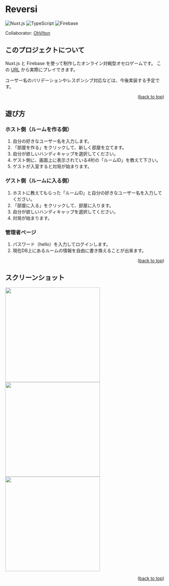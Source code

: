 <h1>Reversi</h1>

![Nuxt.js](https://img.shields.io/badge/Nuxt.js-34485a.svg?style=flat-square&logo=nuxtdotjs)
![TypeScript](https://img.shields.io/badge/TypeScript-34485a.svg?style=flat-square&logo=typescript)
![Firebase](https://img.shields.io/badge/Firebase-34485a.svg?style=flat-square&logo=firebase)

Collaborator: [OhVIton](https://github.com/OhVIton)
</div>

<!-- ABOUT THE PROJECT -->
## このプロジェクトについて
Nuxt.js と Firebase を使って制作したオンライン対戦型オセロゲームです。
この [URL](https://pl-reversi.web.app) から実際にプレイできます。<br/>

ユーザー名のバリデーションやレスポンシブ対応などは、今後実装する予定です。

<p align="right">(<a href="#top">back to top</a>)</p>

## 遊び方
### ホスト側（ルームを作る側）
1. 自分の好きなユーザー名を入力します。
2. 「部屋を作る」をクリックして、新しく部屋を立てます。
3. 自分が欲しいハンディキャップを選択してください。
4. ゲスト側に、画面上に表示されている4桁の「ルームID」を教えて下さい。
5. ゲストが入室すると対局が始まります。

### ゲスト側（ルームに入る側）
1. ホストに教えてもらった「ルームID」と自分の好きなユーザー名を入力してください。
2. 「部屋に入る」をクリックして、部屋に入ります。
3. 自分が欲しいハンディキャップを選択してください。
4. 対局が始まります。

### 管理者ページ
1. パスワード（hello）を入力してログインします。
2. 現在DB上にあるルームの情報を自由に書き換えることが出来ます。

<p align="right">(<a href="#top">back to top</a>)</p>

## スクリーンショット
<div>
  <img width="300px" src="screenshot-1.png" />
  <img width="300px" src="screenshot-2.png" />
  <img width="300px" src="screenshot-3.png" />
</div>

<p align="right">(<a href="#top">back to top</a>)</p>

